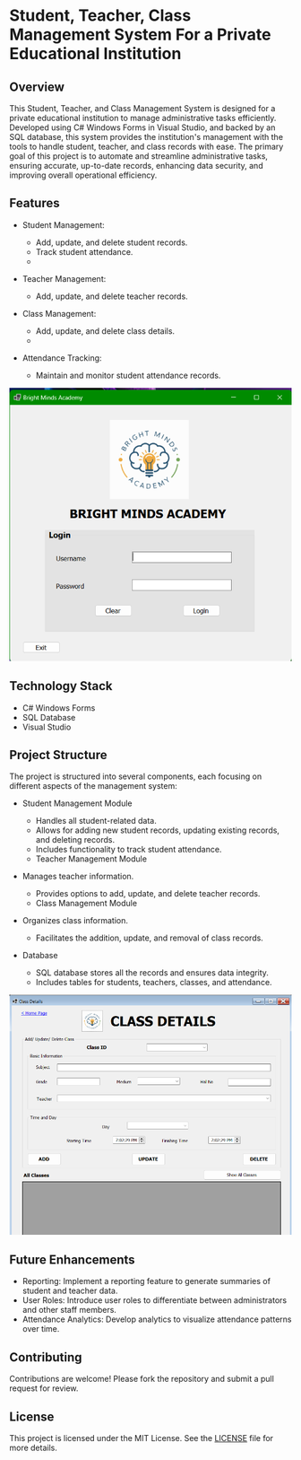 # Student, Teacher, Class Management System For a Private Educational Institution

## Overview
This Student, Teacher, and Class Management System is designed for a private educational institution to manage administrative tasks efficiently. Developed using C# Windows Forms in Visual Studio, and backed by an SQL database, this system provides the institution's management with the tools to handle student, teacher, and class records with ease. The primary goal of this project is to automate and streamline administrative tasks, ensuring accurate, up-to-date records, enhancing data security, and improving overall operational efficiency.

## Features
- Student Management:

  - Add, update, and delete student records.
  - Track student attendance.
  - 
- Teacher Management:
  - Add, update, and delete teacher records.
  
- Class Management:
  - Add, update, and delete class details.
  - 
- Attendance Tracking:
  - Maintain and monitor student attendance records.
 
<div>
  <img src="https://github.com/sanuda-ats/bright-minds-academy-management-system-bit-project/blob/main/Interfaces/Login%20Interface.png">
</div>

 ## Technology Stack
- C# Windows Forms
- SQL Database
- Visual Studio

## Project Structure
The project is structured into several components, each focusing on different aspects of the management system:

- Student Management Module
  - Handles all student-related data.
  - Allows for adding new student records, updating existing records, and deleting records.
  - Includes functionality to track student attendance.
  - Teacher Management Module

- Manages teacher information.
  - Provides options to add, update, and delete teacher records.
  - Class Management Module

- Organizes class information.
  - Facilitates the addition, update, and removal of class records.
    
- Database
  - SQL database stores all the records and ensures data integrity.
  - Includes tables for students, teachers, classes, and attendance.
<div>
  <img src="https://github.com/sanuda-ats/bright-minds-academy-management-system-bit-project/blob/main/Interfaces/Class%20Details%20Interface.png">
</div>
 
## Future Enhancements
- Reporting: Implement a reporting feature to generate summaries of student and teacher data.
- User Roles: Introduce user roles to differentiate between administrators and other staff members.
- Attendance Analytics: Develop analytics to visualize attendance patterns over time.

## Contributing
Contributions are welcome! Please fork the repository and submit a pull request for review.

## License
This project is licensed under the MIT License. See the [LICENSE](https://choosealicense.com/licenses/mit/) file for more details.
